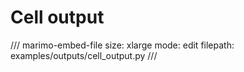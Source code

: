 # Cell output

/// marimo-embed-file
    size: xlarge
    mode: edit
    filepath: examples/outputs/cell_output.py
///
